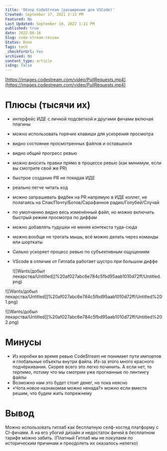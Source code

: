 ```yaml
---
title: 'Обзор CodeStream (расширение для VSCode)'
Created: September 17, 2021 2:13 PM
Featured: No
Last Updated: September 18, 2022 1:21 PM
published: true
date: 2022-06-16
Slug: code-stream-review
Status: Done
Tags: tech
_checkForUrl: Yes
archived: No
content_type: article
isEng: false
---
```


[https://images.codestream.com/video/PullRequests.mp4](https://images.codestream.com/video/PullRequests.mp4)

# Плюсы (тысячи их)

- интерфейс ИДЕ с личной подсветкой и другими фичами включая плагины
- можно использовать горячие клавиши для ускорения просмотра
- видно состояние просмотренных файлов и оставшихся
- видно общий прогресс ревью
- можно вносить правки прямо в процессе ревью (как минимум, если вы смотрите свой же PR)
- быстрое создание PR не покидая ИДЕ
- реально легче читать код
- можно запрашивать фидбек на PR напрямую в ИДЕ коллег, не полагаясь на Слак/Почту/Ботов/Сарафанное радио/Голубей/Случай
- по умолчанию видно весь изменённый файл, но можно включить быстрый режим просмотра по диффам
- можно добавлять тудушки не меняя контекста туда-сюда
- можно вообще не трогать мышь, всё можно делать через команды или шорткаты
- Сильно ускоряет процесс ревью по субъективным ощущениям
- VScode в отличие от Гитлаба работает шустро при большом диффе
    
    ![[Wants/добыл лекарства/Untitled]]%20af027abc6e784c5fbd95aab1010d72ff/Untitled.png)
    

![[Wants/добыл лекарства/Untitled]]%20af027abc6e784c5fbd95aab1010d72ff/Untitled%201.png)

![[Wants/добыл лекарства/Untitled]]%20af027abc6e784c5fbd95aab1010d72ff/Untitled%202.png)

# Минусы

- Из коробки во время ревью CodeStream не понимает пути импортов и глобальные объекты внутри файла. Из-за этого много красного подчёркивания.
Скорее всего это легко починить. А если нет, то терпимо, потому что мы смотрим уже прогнанные по линтингу файлы
- Возможно нам это будет стоит денег, но пока неясно
- «Чота новое назнакомае можно ненада?»
можно если вместе решим, что будем жить попрежнему

# Вывод

Можно использовать гитлаб как бесплатную селф-хостед платформу с CI-фичами. А на его убогий дизайн и недостаток фичей в бесплатном тарифе можно забить. (Платный Гитлаб мы не покупаем по историческим причинам и преодолеть их оказалось нелегко)